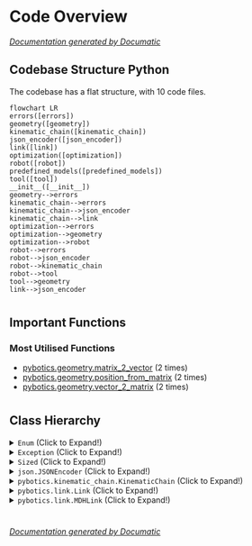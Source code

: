 # Code Overview

[_Documentation generated by Documatic_](https://www.documatic.com)

<!---Documatic-section-Codebase Structure Python-start--->
## Codebase Structure Python

The codebase has a flat structure, with 10 code files.

<!---Documatic-block-system_architecture-start--->
```mermaid
flowchart LR
errors([errors])
geometry([geometry])
kinematic_chain([kinematic_chain])
json_encoder([json_encoder])
link([link])
optimization([optimization])
robot([robot])
predefined_models([predefined_models])
tool([tool])
__init__([__init__])
geometry-->errors
kinematic_chain-->errors
kinematic_chain-->json_encoder
kinematic_chain-->link
optimization-->errors
optimization-->geometry
optimization-->robot
robot-->errors
robot-->json_encoder
robot-->kinematic_chain
robot-->tool
tool-->geometry
link-->json_encoder
```
<!---Documatic-block-system_architecture-end--->

# #
<!---Documatic-section-Codebase Structure Python-end--->

<!---Documatic-section-Important Functions-start--->
## Important Functions

<!---Documatic-block-important_funcs-start--->
<!---Documatic-block-most_used_funcs-start--->
### Most Utilised Functions

* [pybotics.geometry.matrix_2_vector](4-pybotics_geometry.md#pybotics.geometry.matrix_2_vector) (2 times)
* [pybotics.geometry.position_from_matrix](4-pybotics_geometry.md#pybotics.geometry.position_from_matrix) (2 times)
* [pybotics.geometry.vector_2_matrix](4-pybotics_geometry.md#pybotics.geometry.vector_2_matrix) (2 times)
<!---Documatic-block-most_used_funcs-end--->
<!---Documatic-block-important_funcs-end--->

# #
<!---Documatic-section-Important Functions-end--->

<!---Documatic-section-Class Hierarchy-start--->
## Class Hierarchy

<!---Documatic-block-Enum-start--->
<details>
	<summary><code>Enum</code> (Click to Expand!)</summary>

* [pybotics.geometry.OrientationConvention](4-pybotics_geometry.md#pybotics.geometry.OrientationConvention)
</details>
<!---Documatic-block-Enum-end--->

<!---Documatic-block-Exception-start--->
<details>
	<summary><code>Exception</code> (Click to Expand!)</summary>

* [pybotics.errors.PyboticsError](3-pybotics_errors.md#pybotics.errors.PyboticsError)
</details>
<!---Documatic-block-Exception-end--->

<!---Documatic-block-Sized-start--->
<details>
	<summary><code>Sized</code> (Click to Expand!)</summary>

* pybotics.kinematic_chain.KinematicChain
* pybotics.link.Link
* pybotics.robot.Robot
</details>
<!---Documatic-block-Sized-end--->

<!---Documatic-block-json.JSONEncoder-start--->
<details>
	<summary><code>json.JSONEncoder</code> (Click to Expand!)</summary>

* pybotics.json_encoder.JSONEncoder
</details>
<!---Documatic-block-json.JSONEncoder-end--->

<!---Documatic-block-pybotics.kinematic_chain.KinematicChain-start--->
<details>
	<summary><code>pybotics.kinematic_chain.KinematicChain</code> (Click to Expand!)</summary>

* pybotics.kinematic_chain.MDHKinematicChain
</details>
<!---Documatic-block-pybotics.kinematic_chain.KinematicChain-end--->

<!---Documatic-block-pybotics.link.Link-start--->
<details>
	<summary><code>pybotics.link.Link</code> (Click to Expand!)</summary>

* pybotics.link.MDHLink
</details>
<!---Documatic-block-pybotics.link.Link-end--->

<!---Documatic-block-pybotics.link.MDHLink-start--->
<details>
	<summary><code>pybotics.link.MDHLink</code> (Click to Expand!)</summary>

* pybotics.link.PrismaticMDHLink
* pybotics.link.RevoluteMDHLink
</details>
<!---Documatic-block-pybotics.link.MDHLink-end--->

# #
<!---Documatic-section-Class Hierarchy-end--->

[_Documentation generated by Documatic_](https://www.documatic.com)